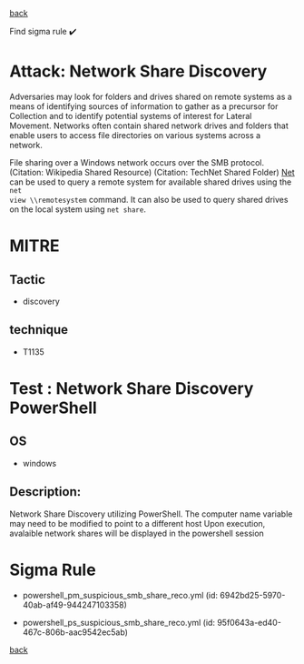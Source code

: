 
[back](../index.md)

Find sigma rule :heavy_check_mark: 

# Attack: Network Share Discovery 

Adversaries may look for folders and drives shared on remote systems as a means of identifying sources of information to gather as a precursor for Collection and to identify potential systems of interest for Lateral Movement. Networks often contain shared network drives and folders that enable users to access file directories on various systems across a network. 

File sharing over a Windows network occurs over the SMB protocol. (Citation: Wikipedia Shared Resource) (Citation: TechNet Shared Folder) [Net](https://attack.mitre.org/software/S0039) can be used to query a remote system for available shared drives using the <code>net view \\\\remotesystem</code> command. It can also be used to query shared drives on the local system using <code>net share</code>.

# MITRE
## Tactic
  - discovery


## technique
  - T1135


# Test : Network Share Discovery PowerShell
## OS
  - windows


## Description:
Network Share Discovery utilizing PowerShell. The computer name variable may need to be modified to point to a different host
Upon execution, avalaible network shares will be displayed in the powershell session


# Sigma Rule
 - powershell_pm_suspicious_smb_share_reco.yml (id: 6942bd25-5970-40ab-af49-944247103358)

 - powershell_ps_suspicious_smb_share_reco.yml (id: 95f0643a-ed40-467c-806b-aac9542ec5ab)



[back](../index.md)
